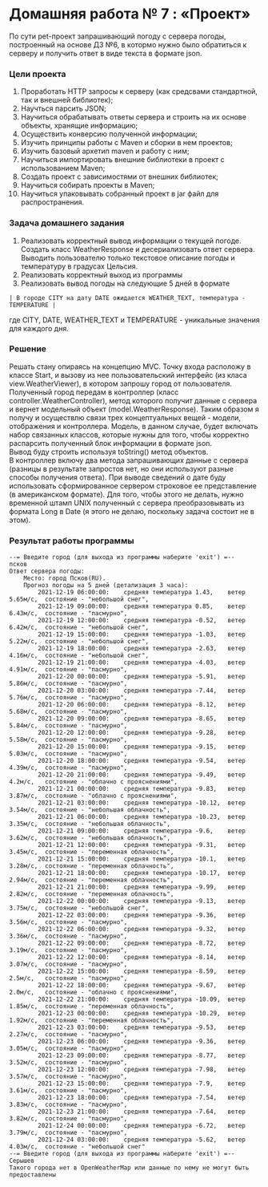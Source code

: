 # Домашняя работа № 7 : «Проект»
По сути pet-проект запрашивающий погоду с сервера погоды, построенный на основе ДЗ №6, в котормо нужно было 
обратиться к серверу и получить ответ в виде текста в формате json.

### Цели проекта
1. Проработать HTTP запросы к серверу (как средсвами стандартной, так и внешней библиотек);
2. Научться парсить JSON;
3. Научиться обрабатывать ответы сервера и строить на их основе объекты, хранящие информацию;
4. Осуществить конверсию полученной информации;
5. Изучить принципы работы с Maven и сборки в нем проектов;
6. Изучить базовый архетип maven и работу с ним;
7. Научиться импортировать внешние библиотеки в проект с использованием Maven;
8. Создать проект с зависимостями от внешних библиотек;
9. Научиться собирать проекты в Maven;
10. Научиться упаковывать собранный проект в jar файл для распространения.

### Задача домашнего задания
1. Реализовать корректный вывод информации о текущей погоде. Создать класс WeatherResponse и десериализовать ответ сервера. 
Выводить пользователю только текстовое описание погоды и температуру в градусах Цельсия.
2. Реализовать корректный выход из программы
3. Реализовать вывод погоды на следующие 5 дней в формате
```
| В городе CITY на дату DATE ожидается WEATHER_TEXT, температура - TEMPERATURE |
```
где CITY, DATE, WEATHER_TEXT и TEMPERATURE - уникальные значения для каждого дня.

### Решение
Решать стану опираясь на концепцию MVC. Точку входа расположу в классе Start, и вызову из нее пользовательский 
интерфейс (из класа view.WeatherViewer), в котором запрошу город от пользователя. Полученный город передам в 
контроллер (класс controller.WeatherController), метод которого получит данные с сервера и вернет модельный 
объект (model.WeatherResponse). Таким образом я получу и осуществлю связи трех концептуальных вещей - модели, 
отображения и контроллера.
Модель, в данном случае, будет включать набор связанных классов, которые нужны для того, чтобы корректно распарсить 
полученный блок информации в формате json.  
Вывод буду строить используя toString() метод объектов.  
В контроллер включу два метода запрашивающих данные с сервера (разницы в результате запростов нет, но они используют 
разные способы получения ответа).
При выводе сведений о дате буду использовать сформированное сервером строковое ее представление (в американском 
формате). Для того, чтобы этого не делать, нужно временной штамп UNIX полученный с сервера преобразовывать из 
формата Long в Date (я этого не делаю, поскольку задача состоит не в этом).  

### Результат работы программы
```
--= Введите город (для выхода из программы наберите 'exit') =--
псков
Ответ сервера погоды:
	Место: город Псков(RU).
	Прогноз погоды на 5 дней (детализация 3 часа):
		2021-12-19 06:00:00: 	средняя температура 1.43,	 ветер 5.65м/с,	 состояние - "небольшой снег", 
		2021-12-19 09:00:00: 	средняя температура 0.85,	 ветер 6.43м/с,	 состояние - "пасмурно", 
		2021-12-19 12:00:00: 	средняя температура -0.52,	 ветер 6.42м/с,	 состояние - "небольшой снег", 
		2021-12-19 15:00:00: 	средняя температура -1.03,	 ветер 5.22м/с,	 состояние - "небольшой снег", 
		2021-12-19 18:00:00: 	средняя температура -2.63,	 ветер 4.16м/с,	 состояние - "небольшой снег", 
		2021-12-19 21:00:00: 	средняя температура -4.03,	 ветер 4.91м/с,	 состояние - "пасмурно", 
		2021-12-20 00:00:00: 	средняя температура -5.91,	 ветер 5.86м/с,	 состояние - "пасмурно", 
		2021-12-20 03:00:00: 	средняя температура -7.44,	 ветер 5.76м/с,	 состояние - "пасмурно", 
		2021-12-20 06:00:00: 	средняя температура -8.12,	 ветер 5.68м/с,	 состояние - "пасмурно", 
		2021-12-20 09:00:00: 	средняя температура -8.65,	 ветер 5.84м/с,	 состояние - "пасмурно", 
		2021-12-20 12:00:00: 	средняя температура -9.28,	 ветер 5.58м/с,	 состояние - "пасмурно", 
		2021-12-20 15:00:00: 	средняя температура -9.15,	 ветер 5.03м/с,	 состояние - "пасмурно", 
		2021-12-20 18:00:00: 	средняя температура -9.54,	 ветер 4.39м/с,	 состояние - "пасмурно", 
		2021-12-20 21:00:00: 	средняя температура -9.49,	 ветер 4.2м/с,	 состояние - "облачно с прояснениями", 
		2021-12-21 00:00:00: 	средняя температура -9.83,	 ветер 3.87м/с,	 состояние - "облачно с прояснениями", 
		2021-12-21 03:00:00: 	средняя температура -10.12,	 ветер 3.54м/с,	 состояние - "небольшая облачность", 
		2021-12-21 06:00:00: 	средняя температура -10.23,	 ветер 3.35м/с,	 состояние - "небольшая облачность", 
		2021-12-21 09:00:00: 	средняя температура -9.6,	 ветер 3.62м/с,	 состояние - "небольшая облачность", 
		2021-12-21 12:00:00: 	средняя температура -9.31,	 ветер 3.45м/с,	 состояние - "переменная облачность", 
		2021-12-21 15:00:00: 	средняя температура -10.1,	 ветер 3.28м/с,	 состояние - "переменная облачность", 
		2021-12-21 18:00:00: 	средняя температура -10.17,	 ветер 2.94м/с,	 состояние - "переменная облачность", 
		2021-12-21 21:00:00: 	средняя температура -9.99,	 ветер 2.82м/с,	 состояние - "переменная облачность", 
		2021-12-22 00:00:00: 	средняя температура -9.13,	 ветер 3.75м/с,	 состояние - "небольшой снег", 
		2021-12-22 03:00:00: 	средняя температура -9.36,	 ветер 3.56м/с,	 состояние - "пасмурно", 
		2021-12-22 06:00:00: 	средняя температура -9.32,	 ветер 3.36м/с,	 состояние - "пасмурно", 
		2021-12-22 09:00:00: 	средняя температура -8.72,	 ветер 3.19м/с,	 состояние - "пасмурно", 
		2021-12-22 12:00:00: 	средняя температура -8.14,	 ветер 3.07м/с,	 состояние - "пасмурно", 
		2021-12-22 15:00:00: 	средняя температура -8.59,	 ветер 2.5м/с,	 состояние - "пасмурно", 
		2021-12-22 18:00:00: 	средняя температура -9.67,	 ветер 2.0м/с,	 состояние - "облачно с прояснениями", 
		2021-12-22 21:00:00: 	средняя температура -10.09,	 ветер 1.85м/с,	 состояние - "переменная облачность", 
		2021-12-23 00:00:00: 	средняя температура -10.29,	 ветер 1.92м/с,	 состояние - "переменная облачность", 
		2021-12-23 03:00:00: 	средняя температура -9.53,	 ветер 2.27м/с,	 состояние - "пасмурно", 
		2021-12-23 06:00:00: 	средняя температура -9.36,	 ветер 3.05м/с,	 состояние - "пасмурно", 
		2021-12-23 09:00:00: 	средняя температура -8.77,	 ветер 3.52м/с,	 состояние - "пасмурно", 
		2021-12-23 12:00:00: 	средняя температура -7.98,	 ветер 3.57м/с,	 состояние - "пасмурно", 
		2021-12-23 15:00:00: 	средняя температура -7.9,	 ветер 3.61м/с,	 состояние - "пасмурно", 
		2021-12-23 18:00:00: 	средняя температура -7.54,	 ветер 3.83м/с,	 состояние - "пасмурно", 
		2021-12-23 21:00:00: 	средняя температура -7.64,	 ветер 3.82м/с,	 состояние - "пасмурно", 
		2021-12-24 00:00:00: 	средняя температура -6.72,	 ветер 3.79м/с,	 состояние - "пасмурно", 
		2021-12-24 03:00:00: 	средняя температура -5.62,	 ветер 4.03м/с,	 состояние - "небольшой снег"
--= Введите город (для выхода из программы наберите 'exit') =--
Серышев
Такого города нет в OpenWeatherMap или данные по нему не могут быть предоставлены
```